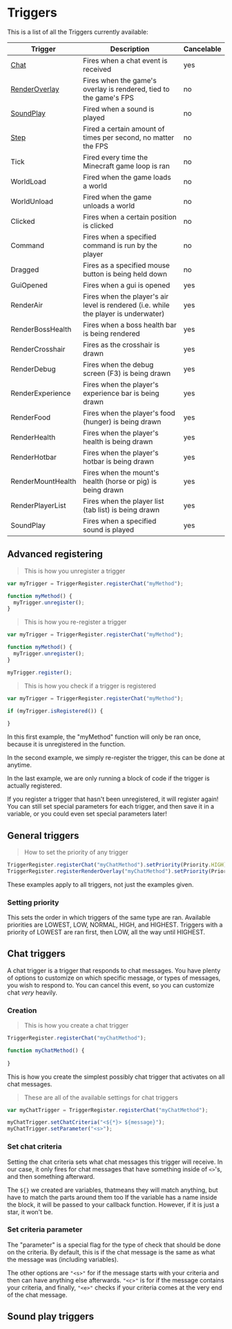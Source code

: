 # Triggers

This is a list of all the Triggers currently available:

Trigger | Description | Cancelable
------- | ----------- | ----------
[Chat](#chat-triggers) | Fires when a chat event is received | yes
[RenderOverlay](#rendering) | Fires when the game's overlay is rendered, tied to the game's FPS | no
[SoundPlay](#sound-play-triggers) | Fired when a sound is played | no
[Step](#step-triggers) | Fired a certain amount of times per second, no matter the FPS | no
Tick | Fired every time the Minecraft game loop is ran | no
WorldLoad | Fired when the game loads a world | no
WorldUnload | Fired when the game unloads a world | no
Clicked | Fires when a certain position is clicked | no
Command | Fires when a specified command is run by the player | no
Dragged | Fires as a specified mouse button is being held down | no 
GuiOpened | Fires when a gui is opened | yes
RenderAir | Fires when the player's air level is rendered (i.e. while the player is underwater) | yes
RenderBossHealth | Fires when a boss health bar is being rendered | yes
RenderCrosshair | Fires as the crosshair is drawn | yes
RenderDebug | Fires when the debug screen (F3) is being drawn | yes
RenderExperience | Fires when the player's experience bar is being drawn | yes
RenderFood | Fires when the player's food (hunger) is being drawn | yes
RenderHealth | Fires when the player's health is being drawn | yes
RenderHotbar | Fires when the player's hotbar is being drawn | yes
RenderMountHealth | Fires when the mount's health (horse or pig) is being drawn | yes
RenderPlayerList | Fires when the player list (tab list) is being drawn | yes
SoundPlay | Fires when a specified sound is played | yes

## Advanced registering

> This is how you unregister a trigger

```javascript
var myTrigger = TriggerRegister.registerChat("myMethod");

function myMethod() {
  myTrigger.unregister();
}
```

> This is how you re-register a trigger

```javascript
var myTrigger = TriggerRegister.registerChat("myMethod");

function myMethod() {
  myTrigger.unregister();
}

myTrigger.register();
```

> This is how you check if a trigger is registered

```javascript
var myTrigger = TriggerRegister.registerChat("myMethod");

if (myTrigger.isRegistered()) {
    
}
```

In this first example, the "myMethod" function will only be ran once, because it is unregistered in the function.

In the second example, we simply re-register the trigger, this can be done at anytime.

In the last example, we are only running a block of code if the trigger is actually registered.

<aside class="warning">If you register a trigger that hasn't been unregistered, it will register again!</aside>

<aside class="success">You can still set special parameters for each trigger, and then save it in a variable, or you
could even set special parameters later!</aside>

## General triggers

> How to set the priority of any trigger

```javascript
TriggerRegister.registerChat("myChatMethod").setPriority(Priority.HIGH);
TriggerRegister.registerRenderOverlay("myChatMethod").setPriority(Priority.LOW);
```

These examples apply to all triggers, not just the examples given.

### Setting priority

This sets the order in which triggers of the same type are ran. Available priorities are LOWEST, LOW, NORMAL, HIGH, and HIGHEST.
Triggers with a priority of LOWEST are ran first, then LOW, all the way until HIGHEST.

## Chat triggers

A chat trigger is a trigger that responds to chat messages. You have plenty of options to customize on which specific
message, or types of messages, you wish to respond to. You can cancel this event, so you can customize chat _very_
heavily.

### Creation

> This is how you create a chat trigger

```javascript
TriggerRegister.registerChat("myChatMethod");

function myChatMethod() {
  
}
```

This is how you create the simplest possibly chat trigger that activates on all chat messages.

> These are all of the available settings for chat triggers

```javascript
var myChatTrigger = TriggerRegister.registerChat("myChatMethod");

myChatTrigger.setChatCriteria("<${*}> ${message}");
myChatTrigger.setParameter("<s>");
```

### Set chat criteria

Setting the chat criteria sets what chat messages this trigger will receive. In our case, it only fires for chat
messages that have something inside of `<>`'s, and then something afterward.

The `${}` we created are variables, thatmeans they will match anything, but have to match the parts around them too
If the variable has a name inside the block, it will be passed to your callback function. However, if it is just a star,
it won't be.

### Set criteria parameter

The "parameter" is a special flag for the type of check that should be done on the criteria. By default, this is
if the chat message is the same as what the message was (including variables).

The other options are `"<s>"` for if the message starts with your criteria and then can have anything else afterwards.
`"<c>"` is for if the message contains your criteria, and finally, `"<e>"` checks if your criteria comes at the very end
of the chat message.

## Sound play triggers